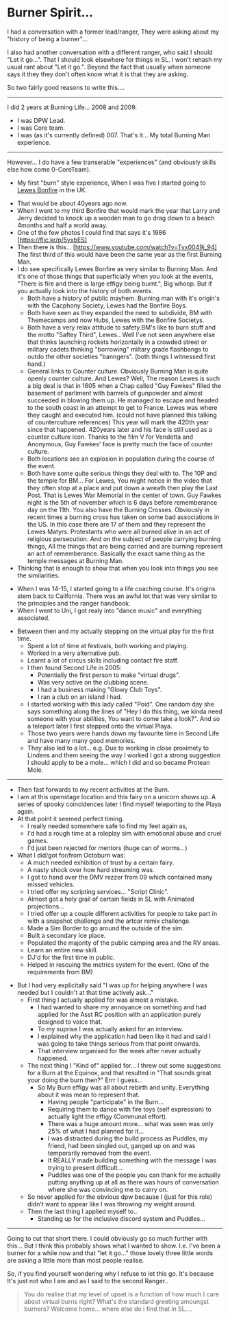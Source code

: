 # Burner Spirit...

I had a conversation with a former lead/ranger, They were asking about my "history of being a burner"... 

I also had another conversation with a different ranger, who said I should "Let it go...". That I should look elsewhere for things in SL. I won't rehash my usual rant about "Let it go.". Beyond the fact that usually when someone says it they they don't often know what it is that they are asking.

So two fairly good reasons to write this....

---

I did 2 years at Burning Life... 2008 and 2009.
   - I was DPW Lead.
   - I was Core team.
   - I was (as it's currently defined) 007.
That's it... My total Burning Man experience.

---

However... I do have a few transerable "experiences" (and obviously skills else how come 0-CoreTeam).
* My first "burn" style experience, When I was five I started going to [Lewes Bonfire](https://en.wikipedia.org/wiki/Lewes_Bonfire) in the UK.
 - That would be about 40years ago now.
 - When I went to my third Bonfire that would mark the year that Larry and Jerry decided to knock up a wooden man to go drag down to a beach 4months and half a world away.
 - One of the few photos I could find that says it's 1986 [https://flic.kr/p/5yxbES]
 - Then there is this... [https://www.youtube.com/watch?v=Tvx0049j_94] The first third of this would have been the same year as the first Burning Man.
 - I do see specifically Lewes Bonfire as very similar to Burning Man. And it's one of those things that superficially when you look at the events, "There is fire and there is large effigy being burnt.", Big whoop. But if you actually look into the history of both events.
   - Both have a history of public mayhem. Burning man with it's origin's with the Cacphony Society, Lewes had the Bonfire Boys. 
   - Both have seen as they expanded the need to subdivide, BM with Themecamps and now Hubs, Lewes with the Bonfire Societys.
   - Both have a very relax attitude to safety.BM's like to burn stuff and the motto "Saftey Third", Lewes.. Well I've not seen anywhere else that thinks launching rockets horizontally in a crowded street or military cadets thinking "borrowing" miltary grade flashbangs to outdo the other societies "banngers". (both things I witnessed first hand.)
   - General links to Counter culture. Obviously Burning Man is quite openly counter culture. And Lewes? Well, The reason Lewes is such a big deal is that in 1605 when a Chap called "Guy Fawkes" filled the basement of parliment with barrrels of gunpowder and almost succeeded in blowing them up. He managed to escape and headed to the south coast in an attempt to get to France. Lewes was where they caught and executed him. (could not have planned this talking of counterculture references) This year will mark the 420th year since that happened. 420years later and his face is still used as a counter culture icon. Thanks to the film V for Vendetta and Anonymous, Guy Fawkes' face is pretty much the face of counter culture.
   - Both locations see an explosion in population during the course of the event.
   - Both have some quite serious things they deal with to. The 10P and the temple for BM...  For Lewes, You might notice in the video that they often stop at a place and put down a wreath then play the Last Post. That is Lewes War Memorial in the center of town. Guy Fawkes night is the 5th of november which is 6 days before rememberance day on the 11th. You also have the Burning Crosses. Obviously in recent times a burning cross has taken on some bad associations in the US. In this case there are 17 of them and they represent the Lewes Matyrs. Protestants who were all burned alive in an act of religious persecution. And on the subject of people carrying burning things, All the things that are being carried and are burning represent an act of rememberance. Basically the exact same thing as the temple messages at Burning Man.
 - Thinking that is enough to show that when you look into things you see the similarities.
* When I was 14-15, I started going to a life coaching course. It's origins stem back to California. There was an awful lot that was very similar to the principles and the ranger handbook.
* When I went to Uni, I got realy into "dance music" and everything associated.
 - Between then and my actually stepping on the virtual play for the first time.
   - Spent a lot of time at festivals, both working and playing.
   - Worked in a very alternative pub.
   - Learnt a lot of circus skills including contact fire staff.
   - I then found Second Life in 2005:
     - Potentially the first person to make "virtual drugs".
     - Was very active on the clubbing scene.
     - I had a business making "Glowy Club Toys".
     - I ran a club on an island I had.
   - I started working with this lady called "Poid". One random day she says something along the lines of "Hey I do this thing, we kinda need someone with your abilities, You want to come take a look?". And so a teleport later I first stepped onto the virtual Playa.
   - Those two years were hands down my favourite time in Second Life and have many many good memories.
   - They also led to a lot... e.g. Due to working in close proximety to Lindens and them seeing the way I worked I got a strong suggestion I should apply to be a mole... which I did and so became Protean Mole.

---

 * Then fast forwards to my recent activities at the Burn.
 * I am at this openstage location and this fairy on a unicorn shows up. A series of spooky coincidences later I find myself teleporting to the Playa again.
 * At that point it seemed perfect timing.
   -  I really needed somewhere safe to find my feet again as,
     - I'd had a rough time at a roleplay sim with emotional abuse and cruel games.
     - I'd just been rejected for mentors (huge can of worms.. )
 * What I did/got for/from Octoburn was:
   - A much needed exhibition of trust by a certain fairy.
   - A nasty shock over how hard streaming was.
    - I got to hand over the DMV rezzer from 09 which contained many missed vehicles.
    - I tried offer my scripting services... "Script Clinic".
    - Almost got a holy grail of certain fields in SL with Animated projections...
    - I tried offer up a couple different activities for people to take part in with a snapshot challenge and the artcar remix challenge.
    - Made a Sim Border to go around the outside of the sim.
    - Built a secondary Ice place.
    - Populated the majority of the public camping area and the RV areas.
    - Learn an entire new skill.
    - DJ'd for the first time in public.
    - Helped in rescuing the metrics system for the event. (One of the requirements from BM)
 - But I had very explicitally said "I was up for helping anywhere I was needed but I couldn't at that time actively ask..."
   - First thing I actually applied for was almost a mistake.
     - I had wanted to share my annoyance on something and had applied for the Asst RC position with an application purely designed to voice that.
     - To my suprise I was actually asked for an interview.
     - I explained why the application had been like it had and said I was going to take things serious from that point onwards.
     - That interview organised for the week after never actually happened.
   - The next thing I "Kind of" applied for... I threw out some suggestions for a Burn at the Equinox, and that resulted in "That sounds great your doing the burn then?" Errr I guess...
     - So My Burn effigy was all about rebirth and unity. Everything about it was mean to represent that.
       - Having people "participate" in the Burn...
       - Requiring them to dance with fire toys (self expression) to actually light the effigy (Communal effort).
       - There was a huge amount more... what was seen was only 25% of what I had planned for it...
       - I was distracted during the build process as Puddles, my friend, had been singled out, ganged up on and was temporarily removed from the event.
       - It REALLY made building something with the message I was trying to present difficult...
       - Puddles was one of the people you can thank for me actually putting anything up at all as there was hours of conversation where she was convincing me to carry on.
   - So never applied for the obvious dpw because I (just for this role) didn't want to appear like I was throwing my weight around.
   - Then the last thing I applied myself to..
     - Standing up for the inclusive discord system and Puddles...
    
---

Going to cut that short there. I could obviously go so much further with this... But I think this probably shows what I wanted to show. I.e. I've been a burner for a while now and that "let it go..." those lovely three little words are asking a little more than most people realise.

So, if you find yourself wondering why I refuse to let this go. It's because It's just not who I am and as I said to the second Ranger..

> You do realise that my level of upset is a function of how much I care about virtual burns right? What's the standard greeting amoungst burners? Welcome home... where else do i find that in SL....
